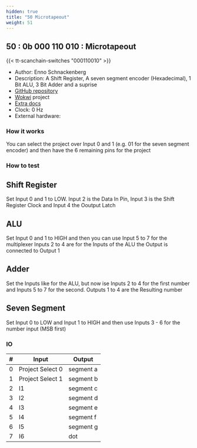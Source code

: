 ```yaml
---
hidden: true
title: "50 Microtapeout"
weight: 51
---
```


## 50 : 0b 000 110 010 : Microtapeout

{{< tt-scanchain-switches "000110010" >}}

* Author: Enno Schnackenberg
* Description: A Shift Register, A seven segment encoder (Hexadecimal), 1 Bit ALU, 3 Bit Adder and a suprise
* [GitHub repository](https://github.com/Intubun/tt03-microtapeout)
* [Wokwi](https://wokwi.com/projects/358370685977079809) project
* [Extra docs]()
* Clock: 0 Hz
* External hardware: 



### How it works

You can select the project over Input 0 and 1 (e.g. 01 for the seven segment encoder) and then have the 6 remaining pins for the project


### How to test


Shift Register
------------------------
Set Input 0 and 1 to LOW. Input 2 is the Data In Pin, Input 3 is the Shift Register Clock and Input 4 the Ooutput Latch

ALU
------------------------
Set Input 0 and 1 to HIGH and then you can use Input 5 to 7 for the multiplexer Inputs 2 to 4 are for the Inputs of the ALU the Output is connected to Output 1

Adder
------------------------
Set the Inputs like for the ALU, but now ise Inputs 2 to 4 for the first number and Inputs 5 to 7 for the second. Outputs 1 to 4 are the Resulting number

Seven Segment
------------------------
Set Input 0 to LOW and Input 1 to HIGH and then use Inputs 3 - 6 for the number input (MSB first)


### IO

| # | Input        | Output       |
|---|--------------|--------------|
| 0 | Project Select 0  | segment a |
| 1 | Project Select 1  | segment b |
| 2 | I1  | segment c |
| 3 | I2  | segment d |
| 4 | I3  | segment e |
| 5 | I4  | segment f |
| 6 | I5  | segment g |
| 7 | I6  | dot |

